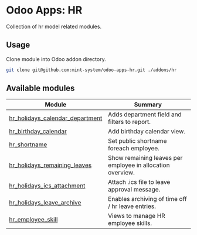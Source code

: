 # Odoo Apps: HR

Collection of hr model related modules.

## Usage

Clone module into Odoo addon directory.

```bash
git clone git@github.com:mint-system/odoo-apps-hr.git ./addons/hr
```

## Available modules

| Module                                                              | Summary                                                    |
| ------------------------------------------------------------------- | ---------------------------------------------------------- |
| [hr_holidays_calendar_department](hr_holidays_calendar_department/) | Adds department field and filters to report.               |
| [hr_birthday_calendar](hr_birthday_calendar/)                       | Add birthday calendar view.                                |
| [hr_shortname](hr_shortname/)                                       | Set public shortname foreach employee.                     |
| [hr_holidays_remaining_leaves](hr_holidays_remaining_leaves)        | Show remaining leaves per employee in allocation overview. |
| [hr_holidays_ics_attachment](hr_holidays_ics_attachment)            | Attach .ics file to leave approval message.                |
| [hr_holidays_leave_archive](hr_holidays_leave_archive)              | Enables archiving of time off / hr leave entries.          |
| [hr_employee_skill](hr_employee_skill)                              | Views to manage HR employee skills.                        |

